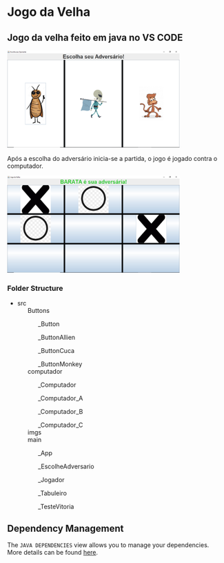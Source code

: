 <h1>Jogo da Velha</h1>

## Jogo da velha feito em java no VS CODE 
<p>
  <img width="400" src="src/imgs/2021-06-22.png">
  <p>Após a escolha do adversário inicia-se a partida, o jogo é jogado contra o computador.</p>
  <img width="400" src="src/imgs/2021-06-22 (3).png">
</p>


### Folder Structure

<ul>
  <li>src
    <ul>Buttons
      <ul>_Button</ul>
      <ul>_ButtonAllien</ul>
      <ul>_ButtonCuca</ul>
      <ul>_ButtonMonkey</ul>
    </ul>
    <ul>computador
      <ul>_Computador</ul>
      <ul>_Computador_A</ul>
      <ul>_Computador_B</ul>
      <ul>_Computador_C</ul>
    </ul>
    <ul>imgs</ul>
     <ul>main
      <ul>_App</ul>
      <ul>_EscolheAdversario</ul>
      <ul>_Jogador</ul>
      <ul>_Tabuleiro</ul>
      <ul>_TesteVitoria</ul>
    </ul>
  </li>
</ul>




## Dependency Management

The `JAVA DEPENDENCIES` view allows you to manage your dependencies. More details can be found [here](https://github.com/microsoft/vscode-java-pack/blob/master/release-notes/v0.9.0.md#work-with-jar-files-directly).
